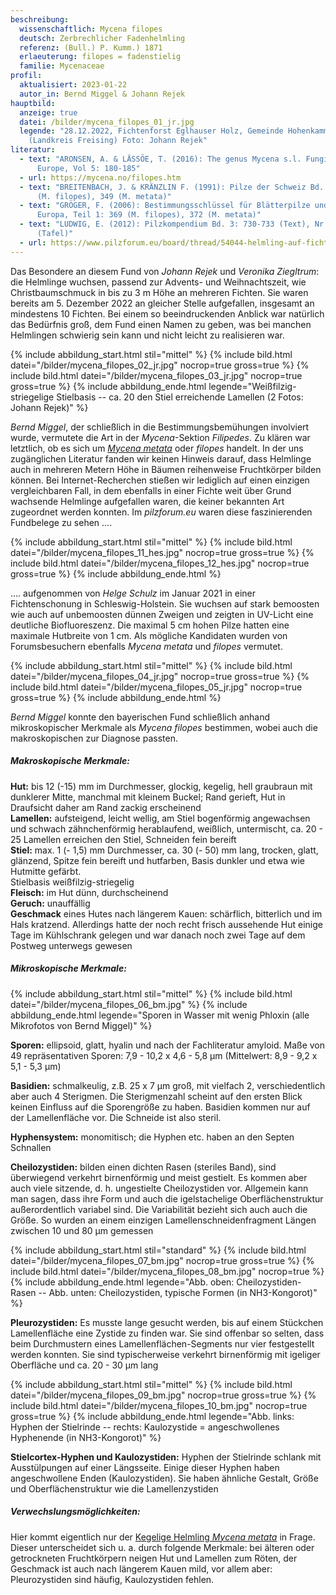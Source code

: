 ```yaml
---
beschreibung:
  wissenschaftlich: Mycena filopes
  deutsch: Zerbrechlicher Fadenhelmling
  referenz: (Bull.) P. Kumm.) 1871
  erlaeuterung: filopes = fadenstielig
  familie: Mycenaceae
profil:
  aktualisiert: 2023-01-22
  autor_in: Bernd Miggel & Johann Rejek
hauptbild:
  anzeige: true
  datei: /bilder/mycena_filopes_01_jr.jpg
  legende: "28.12.2022, Fichtenforst Eglhauser Holz, Gemeinde Hohenkammer
    (Landkreis Freising) Foto: Johann Rejek"
literatur:
  - text: "ARONSEN, A. & LÄSSÖE, T. (2016): The genus Mycena s.l. Fungi of Northern
      Europe, Vol 5: 180-185"
  - url: https://mycena.no/filopes.htm
  - text: "BREITENBACH, J. & KRÄNZLIN F. (1991): Pilze der Schweiz Bd. 3: Nr. 334
      (M. filopes), 349 (M. metata)"
  - text: "GRÖGER, F. (2006): Bestimmungsschlüssel für Blätterpilze und Röhrlinge in
      Europa, Teil 1: 369 (M. filopes), 372 (M. metata)"
  - text: "LUDWIG, E. (2012): Pilzkompendium Bd. 3: 730-733 (Text), Nr. 633-634
      (Tafel)"
  - url: https://www.pilzforum.eu/board/thread/54044-helmling-auf-fichte/
---
```

Das Besondere an diesem Fund von *Johann Rejek* und *Veronika Ziegltrum*: die Helmlinge wuchsen, passend zur Advents- und Weihnachtszeit, wie Christbaumschmuck in bis zu 3 m Höhe an mehreren Fichten. Sie waren bereits am  5. Dezember 2022 an gleicher Stelle aufgefallen, insgesamt an mindestens 10 Fichten. Bei einem so beeindruckenden Anblick war natürlich das Bedürfnis groß, dem Fund einen Namen zu geben, was bei manchen Helmlingen schwierig sein kann und nicht leicht zu realisieren war.

{% include abbildung_start.html stil="mittel" %}
{% include bild.html datei="/bilder/mycena_filopes_02_jr.jpg" nocrop=true gross=true %}
{% include bild.html datei="/bilder/mycena_filopes_03_jr.jpg" nocrop=true gross=true %}
{% include abbildung_ende.html legende="Weißfilzig-striegelige Stielbasis -- ca. 20 den Stiel erreichende Lamellen (2 Fotos: Johann Rejek)" %}

*Bernd Miggel*, der schließlich in die Bestimmungsbemühungen involviert wurde, vermutete die Art in der *Mycena*-Sektion *Filipedes*. Zu klären war letztlich, ob es sich um *[Mycena metata](/pilze/mycena-metata-kegeliger-helmling)* oder *filopes* handelt. In der uns zugänglichen Literatur fanden wir keinen Hinweis darauf, dass Helmlinge auch in mehreren Metern Höhe in Bäumen reihenweise Fruchtkörper bilden können. Bei Internet-Recherchen stießen wir lediglich auf einen einzigen vergleichbaren Fall, in dem ebenfalls in einer Fichte weit über Grund wachsende Helmlinge aufgefallen waren, die keiner bekannten Art zugeordnet werden konnten. Im *pilzforum.eu* waren diese faszinierenden Fundbelege zu sehen ....

{% include abbildung_start.html stil="mittel" %}
{% include bild.html datei="/bilder/mycena_filopes_11_hes.jpg" nocrop=true gross=true %}
{% include bild.html datei="/bilder/mycena_filopes_12_hes.jpg" nocrop=true gross=true %}
{% include abbildung_ende.html %}

.... aufgenommen von *Helge Schulz* im Januar 2021 in einer Fichtenschonung in Schleswig-Holstein. Sie wuchsen auf stark bemoosten wie auch auf unbemoosten dünnen Zweigen und zeigten in UV-Licht eine deutliche Biofluoreszenz. Die maximal 5 cm hohen Pilze hatten eine maximale Hutbreite von 1 cm. Als mögliche Kandidaten wurden von Forumsbesuchern ebenfalls *Mycena metata* und *filopes* vermutet.

{% include abbildung_start.html stil="mittel" %}
{% include bild.html datei="/bilder/mycena_filopes_04_jr.jpg" nocrop=true gross=true %}
{% include bild.html datei="/bilder/mycena_filopes_05_jr.jpg" nocrop=true gross=true %}
{% include abbildung_ende.html %}

*Bernd Miggel* konnte den bayerischen Fund schließlich anhand mikroskopischer Merkmale als *Mycena filopes* bestimmen, wobei auch die makroskopischen zur Diagnose passten.

##### Makroskopische Merkmale:

**Hut:** bis 12 (-15) mm im Durchmesser, glockig, kegelig, hell graubraun mit dunklerer Mitte, manchmal mit kleinem Buckel; Rand gerieft, Hut in Draufsicht daher am Rand zackig erscheinend\
**Lamellen:** aufsteigend, leicht wellig, am Stiel bogenförmig angewachsen und schwach zähnchenförmig herablaufend, weißlich, untermischt, ca. 20 - 25 Lamellen erreichen den Stiel, Schneiden fein bereift\
**Stiel:** max. 1 (- 1,5) mm Durchmesser, ca. 30 (- 50) mm lang, trocken, glatt, glänzend, Spitze fein bereift und hutfarben, Basis dunkler und etwa wie Hutmitte gefärbt.\
Stielbasis weißfilzig-striegelig\
**Fleisch:** im Hut dünn, durchscheinend\
**Geruch:** unauffällig\
**Geschmack** eines Hutes nach längerem Kauen: schärflich, bitterlich und im Hals kratzend. Allerdings hatte der noch recht frisch aussehende Hut einige Tage im Kühlschrank gelegen und war danach noch zwei Tage auf dem Postweg unterwegs gewesen

##### Mikroskopische Merkmale:

{% include abbildung_start.html stil="mittel" %}
{% include bild.html datei="/bilder/mycena_filopes_06_bm.jpg" %}
{% include abbildung_ende.html legende="Sporen in Wasser mit wenig Phloxin  (alle Mikrofotos von Bernd Miggel)" %}

**Sporen:** ellipsoid, glatt, hyalin und nach der Fachliteratur amyloid. Maße von 49 repräsentativen Sporen: 7,9 - 10,2 x 4,6 - 5,8 µm (Mittelwert: 8,9 - 9,2 x 5,1 - 5,3 µm)

**Basidien:** schmalkeulig, z.B. 25 x 7 µm groß, mit vielfach 2, verschiedentlich aber auch 4 Sterigmen. Die Sterigmenzahl scheint auf den ersten Blick keinen Einfluss auf die Sporengröße zu haben. Basidien kommen nur auf der Lamellenfläche vor. Die Schneide ist also steril.

**Hyphensystem:** monomitisch; die Hyphen etc. haben an den Septen Schnallen

**Cheilozystiden:** bilden einen dichten Rasen (steriles Band), sind überwiegend verkehrt birnenförmig und meist gestielt. Es kommen aber auch viele sitzende, d. h. ungestielte Cheilozystiden vor. Allgemein kann man sagen, dass ihre Form und auch die igelstachelige Oberflächenstruktur außerordentlich variabel sind. Die Variabilität bezieht sich auch auch die Größe. So wurden an einem einzigen Lamellenschneidenfragment Längen zwischen 10 und 80 µm gemessen

{% include abbildung_start.html stil="standard" %}
{% include bild.html datei="/bilder/mycena_filopes_07_bm.jpg" nocrop=true gross=true %}
{% include bild.html datei="/bilder/mycena_filopes_08_bm.jpg" nocrop=true %}
{% include abbildung_ende.html legende="Abb. oben: Cheilozystiden-Rasen -- Abb. unten: Cheilozystiden, typische Formen (in NH3-Kongorot)" %}

**Pleurozystiden:** Es musste lange gesucht werden, bis auf einem Stückchen Lamellenfläche eine Zystide zu finden war. Sie sind offenbar so selten, dass beim Durchmustern eines Lamellenflächen-Segments nur vier festgestellt werden konnten. Sie sind typischerweise verkehrt birnenförmig mit igeliger Oberfläche und ca. 20 - 30 µm lang

{% include abbildung_start.html stil="mittel" %}
{% include bild.html datei="/bilder/mycena_filopes_09_bm.jpg" nocrop=true gross=true %}
{% include bild.html datei="/bilder/mycena_filopes_10_bm.jpg" nocrop=true gross=true %}
{% include abbildung_ende.html legende="Abb. links: Hyphen der Stielrinde -- rechts: Kaulozystide = angeschwollenes Hyphenende (in NH3-Kongorot)" %}

**Stielcortex-Hyphen und Kaulozystiden:** Hyphen der Stielrinde schlank mit Ausstülpungen auf einer Längsseite. Einige dieser Hyphen haben angeschwollene Enden (Kaulozystiden). Sie haben ähnliche Gestalt, Größe und Oberflächenstruktur wie die Lamellenzystiden

##### Verwechslungsmöglichkeiten:

Hier kommt eigentlich nur der [Kegelige Helmling *Mycena metata*](/pilze/mycena-metata-kegeliger-helmling) in Frage. Dieser unterscheidet sich u. a. durch folgende Merkmale: bei älteren oder getrockneten Fruchtkörpern neigen Hut und Lamellen zum Röten, der Geschmack ist auch nach längerem Kauen mild, vor allem aber: Pleurozystiden sind häufig, Kaulozystiden fehlen.